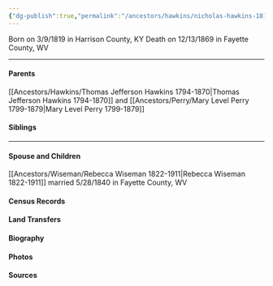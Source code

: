 ```yaml
---
{"dg-publish":true,"permalink":"/ancestors/hawkins/nicholas-hawkins-1819-1869/","tags":["Nicholas-Hawkins"]}
---
```


Born on  3/9/1819 in Harrison County, KY
Death on 12/13/1869 in Fayette County, WV

---
#### Parents

[[Ancestors/Hawkins/Thomas Jefferson Hawkins 1794-1870\|Thomas Jefferson Hawkins 1794-1870]] and [[Ancestors/Perry/Mary Level Perry 1799-1879\|Mary Level Perry 1799-1879]]
#### Siblings
<!-- Link to sibling -->

---
#### Spouse and Children
[[Ancestors/Wiseman/Rebecca Wiseman 1822-1911\|Rebecca Wiseman 1822-1911]] married 5/28/1840 in Fayette County, WV
<!-- Link to child -->

#### Census Records

#### Land Transfers

#### Biography

#### Photos

#### Sources

